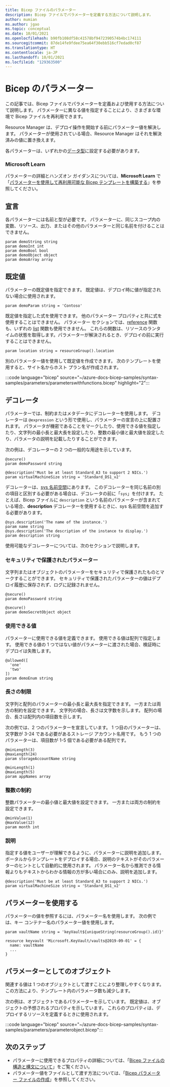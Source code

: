 ```yaml
---
title: Bicep ファイルのパラメーター
description: Bicep ファイルでパラメーターを定義する方法について説明します。
author: mumian
ms.author: jgao
ms.topic: conceptual
ms.date: 10/01/2021
ms.openlocfilehash: b90fb108df58c41578bf9472390574b4bc174111
ms.sourcegitcommit: 87de14fe9fdee75ea64f30ebb516cf7edad0cf87
ms.translationtype: HT
ms.contentlocale: ja-JP
ms.lasthandoff: 10/01/2021
ms.locfileid: "129363500"
---
```

# <a name="parameters-in-bicep"></a>Bicep のパラメーター

この記事では、Bicep ファイルでパラメーターを定義および使用する方法について説明します。 パラメーターに異なる値を指定することにより、さまざまな環境で Bicep ファイルを再利用できます。

Resource Manager は、デプロイ操作を開始する前にパラメーター値を解決します。 パラメーターが使用されている場合、Resource Manager はそれを解決済みの値に置き換えます。

各パラメーターは、いずれかの[データ型](data-types.md)に設定する必要があります。

### <a name="microsoft-learn"></a>Microsoft Learn

パラメーターの詳細とハンズオン ガイダンスについては、**Microsoft Learn** で「[パラメーターを使用して再利用可能な Bicep テンプレートを構築する](/learn/modules/build-reusable-bicep-templates-parameters)」を参照してください。

## <a name="declaration"></a>宣言

各パラメーターには名前と型が必要です。 パラメーターに、同じスコープ内の変数、リソース、出力、またはその他のパラメーターと同じ名前を付けることはできません。

```bicep
param demoString string
param demoInt int
param demoBool bool
param demoObject object
param demoArray array
```

## <a name="default-value"></a>既定値

パラメーターの既定値を指定できます。 既定値は、デプロイ時に値が指定されない場合に使用されます。

```bicep
param demoParam string = 'Contoso'
```

既定値を指定した式を使用できます。 他のパラメーター プロパティと共に式を使用することはできません。 パラメーター セクションでは、[reference](bicep-functions-resource.md#reference) 関数も、いずれの [list](bicep-functions-resource.md#list) 関数も使用できません。 これらの関数は、リソースのランタイムの状態を取得します。パラメーターが解決されるとき、デプロイの前に実行することはできません。

```bicep
param location string = resourceGroup().location
```

別のパラメーター値を使用して既定値を作成できます。 次のテンプレートを使用すると、サイト名からホスト プラン名が作成されます。

:::code language="bicep" source="~/azure-docs-bicep-samples/syntax-samples/parameters/parameterswithfunctions.bicep" highlight="2":::

## <a name="decorators"></a>デコレータ

パラメーターでは、制約またはメタデータにデコレーターを使用します。 デコレーターは `@expression` という形で使用し、パラメーターの宣言の上に配置されます。 パラメータが機密であることをマークしたり、使用できる値を指定したり、文字列の最小長と最大長を設定したり、整数の最小値と最大値を設定したり、パラメータの説明を記載したりすることができます。

次の例は、デコレーターの 2 つの一般的な用途を示しています。

```bicep
@secure()
param demoPassword string

@description('Must be at least Standard_A3 to support 2 NICs.')
param virtualMachineSize string = 'Standard_DS1_v2'
```

デコレーターは、[sys 名前空間](bicep-functions.md#namespaces-for-functions)にあります。 このデコレーターを同じ名前の別の項目と区別する必要がある場合は、デコレータの前に「`sys`」を付けます。 たとえば、Bicep ファイルに `description` という名前のパラメーターが含まれている場合、**description** デコレーターを使用するときに、sys 名前空間を追加する必要があります。

```bicep
@sys.description('The name of the instance.')
param name string
@sys.description('The description of the instance to display.')
param description string
```

使用可能なデコレーターについては、次のセクションで説明します。

### <a name="secure-parameters"></a>セキュリティで保護されたパラメーター

文字列またはオブジェクトのパラメーターをセキュリティで保護されたものとマークすることができます。 セキュリティで保護されたパラメーターの値はデプロイ履歴に保存されず、ログに記録されません。

```bicep
@secure()
param demoPassword string

@secure()
param demoSecretObject object
```

### <a name="allowed-values"></a>使用できる値

パラメーターに使用できる値を定義できます。 使用できる値は配列で指定します。 使用できる値の 1 つではない値がパラメーターに渡された場合、検証時にデプロイは失敗します。

```bicep
@allowed([
  'one'
  'two'
])
param demoEnum string
```

### <a name="length-constraints"></a>長さの制限

文字列と配列のパラメーターの最小長と最大長を指定できます。 一方または両方の制約を設定できます。 文字列の場合、長さは文字数を示します。 配列の場合、長さは配列内の項目数を示します。

次の例では、2 つのパラメーターを宣言しています。 1 つ目のパラメーターは、文字数が 3-24 である必要があるストレージ アカウント名用です。 もう 1 つのパラメーターは、項目数が 1-5 個である必要がある配列です。

```bicep
@minLength(3)
@maxLength(24)
param storageAccountName string

@minLength(1)
@maxLength(5)
param appNames array
```

### <a name="integer-constraints"></a>整数の制約

整数パラメーターの最小値と最大値を設定できます。 一方または両方の制約を設定できます。

```bicep
@minValue(1)
@maxValue(12)
param month int
```

### <a name="description"></a>説明

指定する値をユーザーが理解できるように、パラメーターに説明を追加します。 ポータルからテンプレートをデプロイする場合、説明のテキストがそのパラメーターのヒントとして自動的に使用されます。 パラメーター名から推測できる情報よりもテキストからわかる情報の方が多い場合にのみ、説明を追加します。

```bicep
@description('Must be at least Standard_A3 to support 2 NICs.')
param virtualMachineSize string = 'Standard_DS1_v2'
```

## <a name="use-parameter"></a>パラメーターを使用する

パラメーターの値を参照するには、パラメーター名を使用します。 次の例では、キー コンテナー名のパラメーター値を使用します。

```bicep
param vaultName string = 'keyVault${uniqueString(resourceGroup().id)}'

resource keyvault 'Microsoft.KeyVault/vaults@2019-09-01' = {
  name: vaultName
  ...
}
```

## <a name="objects-as-parameters"></a>パラメーターとしてのオブジェクト

関連する値は 1 つのオブジェクトとして渡すことにより整理しやすくなります。 この方法により、テンプレート内のパラメータ数も減少します。

次の例は、オブジェクトであるパラメーターを示しています。 既定値は、オブジェクトの予想されるプロパティを示しています。 これらのプロパティは、デプロイするリソースを定義するときに使用されます。

:::code language="bicep" source="~/azure-docs-bicep-samples/syntax-samples/parameters/parameterobject.bicep":::


## <a name="next-steps"></a>次のステップ

- パラメーターに使用できるプロパティの詳細については、「[Bicep ファイルの構造と構文について](file.md)」をご覧ください。
- パラメーター値をファイルとして渡す方法については、「[Bicep パラメーター ファイルの作成](parameter-files.md)」を参照してください。
